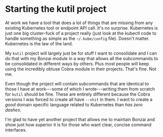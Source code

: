 # Starting the kutil project

At work we have a tool that does a lot of things that are missing from any existing Kubernetes tool or endpoint API call. It's no surprise. Kubernetes is just one big cluster-fuck of a project really (just look at the kubectl code to handle something as simple as the `~/.kube/config` file). Doesn't matter. Kubernetes is the law of the land.

My `kutil` project will largely just be for stuff I want to consolidate and I can do that with my Bonzai module in a way that allows all the subcommands to be consolidated in different ways by others. Plus most people will keep using the incredibly obtuse Cobra module in their projects. That's fine. Not me.

Even though the project will contain subcommands that are identical to those I have at work---some of which I wrote---writing them from scratch for `kutil` should be fine. These are entirely different because the Cobra versions I was forced to create all have `--shit` in them. I want to create a *good* domain specific language related to Kubernetes than *has zero dashes*.

I'm glad to have yet another project that allows me to maintain Bonzai and show just how superior it is for those who want clear, concise command interfaces.

